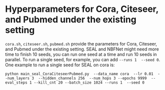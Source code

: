 
# Hyperparameters for Cora, Citeseer, and Pubmed under the existing setting

`cora.sh`, `citeseer.sh`, `pubmed.sh` provide the parameters for  Cora, Citeseer, and Pubmed under the existing setting.  SEAL and NBFNet might need more time to finish 10 seeds, you can run one seed at a time and run 10 seeds in parallel. To run a single seed, for example, you can add `--runs 1  --seed 0`. One example to run a single seed for SEAL on cora is:
```
python main_seal_CoraCiteseerPubmed.py  --data_name cora  --lr 0.01  --num_layers 3  --hidden_channels 256  --num_hops 3 --epochs 9999  --eval_steps 1 --kill_cnt 20 --batch_size 1024 --runs 1  --seed 0
```